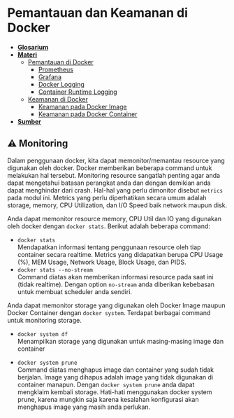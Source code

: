 # **Pemantauan dan Keamanan di Docker**
- [**Glosarium**](#glosarium)
- [**Materi**](#materi)
  - [Pemantauan di Docker](#️-pemantauan-di-docker)
    - [Prometheus](#prometheus)
    - [Grafana](#grafana)
    - [Docker Logging](#docker-logging)
    - [Container Runtime Logging](#container-runtime-logging)
  - [Keamanan di Docker](#-keamanan-di-docker)
    - [Keamanan pada Docker Image](#-keamanan-pada-docker-image)
    - [Keamanan pada Docker Container](#-keamanan-pada-docker-container)
- [**Sumber**](#-sumber)

## ⚠️ Monitoring
Dalam penggunaan docker, kita dapat memonitor/memantau resource yang digunakan oleh docker. Docker memberikan beberapa command untuk melakukan hal tersebut. Monitoring resource sangatlah penting agar anda dapat mengetahui batasan perangkat anda dan dengan demikian anda dapat menghindar dari crash. Hal-hal yang perlu dimonitor disebut `metrics` pada modul ini. Metrics yang perlu diperhatikan secara umum adalah storage, memory, CPU Utilization, dan I/O Speed baik network maupun disk.

Anda dapat memonitor resource memory, CPU Util dan IO yang digunakan oleh docker dengan `docker stats`. Berikut adalah beberapa command:
- ```docker stats```<br>
Mendapatkan informasi tentang penggunaan resource oleh tiap container secara realtime. Metrics yang didapatkan berupa CPU Usage (%), MEM Usage, Network Usage, Block Usage, dan PIDS.<br>
- ```docker stats --no-stream```<br>
Command diatas akan memberikan informasi resource pada saat ini (tidak realtime). Dengan option `no-stream` anda diberikan kebebasan untuk membuat scheduler anda sendiri.

Anda dapat memonitor storage yang digunakan oleh Docker Image maupun Docker Container dengan `docker system`. Terdapat berbagai command untuk monitoring storage.
- ```docker system df```<br>
Menampilkan storage yang digunakan untuk masing-masing image dan container

- ```docker system prune```<br>
Command diatas menghapus image dan container yang sudah tidak berjalan. Image yang dihapus adalah image yang tidak digunakan di container manapun. Dengan `docker system prune` anda dapat mengklaim kembali storage. Hati-hati menggunakan docker system prune, karena mungkin saja karena kesalahan konfigurasi akan menghapus image yang masih anda perlukan.